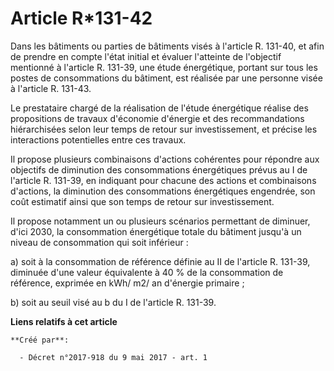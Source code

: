 # Article R*131-42

Dans les bâtiments ou parties de bâtiments visés à l'article R. 131-40, et afin de prendre en compte l'état initial et
évaluer l'atteinte de l'objectif mentionné à l'article R. 131-39, une étude énergétique, portant sur tous les postes de
consommations du bâtiment, est réalisée par une personne visée à l'article R. 131-43.

Le prestataire chargé de la réalisation de l'étude énergétique réalise des propositions de travaux d'économie d'énergie et
des recommandations hiérarchisées selon leur temps de retour sur investissement, et précise les interactions potentielles
entre ces travaux.

Il propose plusieurs combinaisons d'actions cohérentes pour répondre aux objectifs de diminution des consommations
énergétiques prévus au I de l'article R. 131-39, en indiquant pour chacune des actions et combinaisons d'actions, la
diminution des consommations énergétiques engendrée, son coût estimatif ainsi que son temps de retour sur investissement.

Il propose notamment un ou plusieurs scénarios permettant de diminuer, d'ici 2030, la consommation énergétique totale du
bâtiment jusqu'à un niveau de consommation qui soit inférieur :

a) soit à la consommation de référence définie au II de l'article R. 131-39, diminuée d'une valeur équivalente à 40 % de la
consommation de référence, exprimée en kWh/ m2/ an d'énergie primaire ;

b) soit au seuil visé au b du I de l'article R. 131-39.

**Liens relatifs à cet article**

	**Créé par**:

	  - Décret n°2017-918 du 9 mai 2017 - art. 1
